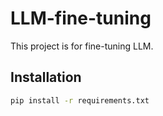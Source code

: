 # LLM-fine-tuning

This project is for fine-tuning LLM.

## Installation

```bash
pip install -r requirements.txt
```

<!-- ### Tokenize programming language with tree-sitter
To get parser/my-languages.so, you need to build the Tree-sitter parser for the desired language (C# in this case) and create a directory named parser to store the compiled language library. 

Clone the Tree-sitter repository for the desired language. For C#, you can clone the tree-sitter-c-sharp repository.
```
git clone https://github.com/tree-sitter/tree-sitter-c-sharp.git 
git clone https://github.com/tree-sitter/tree-sitter-rust.git
git clone https://github.com/tree-sitter/tree-sitter-json.git
git clone https://github.com/tree-sitter/tree-sitter-typescript.git
git clone https://github.com/tree-sitter/tree-sitter-julia.git
git clone https://github.com/tree-sitter/tree-sitter-bash.git
git clone https://github.com/tree-sitter/tree-sitter-haskell.git
git clone https://github.com/tree-sitter/tree-sitter-html.git
git clone https://github.com/tree-sitter/tree-sitter-c.git
git clone https://github.com/tree-sitter/tree-sitter-scala.git
git clone https://github.com/tree-sitter/tree-sitter-php.git
git clone https://github.com/tree-sitter/tree-sitter-ruby.git
git clone https://github.com/tree-sitter/tree-sitter-go.git
git clone https://github.com/tree-sitter/tree-sitter-swift.git
```

## Training

### alpaca

```bash
python finetune-alpaca.py \
    --model_name_or_path bigscience/bloom-7b1 \
    --per_device_train_batch_size 2 \
    --gradient_accumulation_steps 1 \
    --num_train_epochs 2 \
    --learning_rate 2e-5 \
    --fp16 True \
    --logging_steps 10 \
    --output_dir output
```

## Progress
- [x] Add Code Corpus
- [x] Test bloom-560m
- [x] Test bloom-1b7
- [X] Test bloom-7b1
- [ ] Support Evaluation -->
